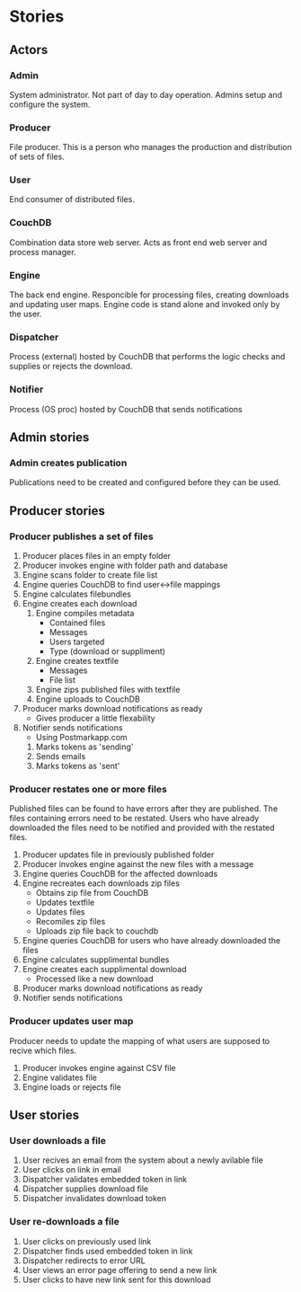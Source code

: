 # Stories

## Actors

### Admin
System administrator. Not part of day to day operation. Admins setup and configure the system.

### Producer
File producer. This is a person who manages the production and distribution of sets of files.

### User
End consumer of distributed files.

### CouchDB
Combination data store web server. Acts as front end web server and process manager.

### Engine
The back end engine. Responcible for processing files, creating downloads and updating user maps. Engine code is stand alone and invoked only by the user.

### Dispatcher
Process (external) hosted by CouchDB that performs the logic checks and supplies or rejects the download.

### Notifier
Process (OS proc) hosted by CouchDB that sends notifications

## Admin stories

### Admin creates publication
Publications need to be created and configured before they can be used.

## Producer stories

### Producer publishes a set of files

1. Producer places files in an empty folder
1. Producer invokes engine with folder path and database
1. Engine scans folder to create file list
1. Engine queries CouchDB to find user<->file mappings
1. Engine calculates filebundles
1. Engine creates each download
    1. Engine compiles metadata
        - Contained files
        - Messages
        - Users targeted
        - Type (download or suppliment)
    1. Engine creates textfile
        - Messages
        - File list
    1. Engine zips published files with textfile
    1. Engine uploads to CouchDB
1. Producer marks download notifications as ready
    - Gives producer a little flexability
1. Notifier sends notifications
    - Using Postmarkapp.com
    1. Marks tokens as 'sending'
    1. Sends emails
    1. Marks tokens as 'sent'

### Producer restates one or more files
Published files can be found to have errors after they are published. The files containing errors need to be restated. Users who have already downloaded the files need to be notified and provided with the restated files.

1. Producer updates file in previously published folder
1. Producer invokes engine against the new files with a message
1. Engine queries CouchDB for the affected downloads
1. Engine recreates each downloads zip files
    - Obtains zip file from CouchDB
    - Updates textfile
    - Updates files
    - Recomiles zip files
    - Uploads zip file back to couchdb
1. Engine queries CouchDB for users who have already downloaded the files
1. Engine calculates supplimental bundles
1. Engine creates each supplimental download
    - Processed like a new download
1. Producer marks download notifications as ready
1. Notifier sends notifications

### Producer updates user map
Producer needs to update the mapping of what users are supposed to recive which files.

1. Producer invokes engine against CSV file
1. Engine validates file
1. Engine loads or rejects file

## User stories

### User downloads a file

1. User recives an email from the system about a newly avilable file
1. User clicks on link in email
1. Dispatcher validates embedded token in link
1. Dispatcher supplies download file
1. Dispatcher invalidates download token

### User re-downloads a file

1. User clicks on previously used link
1. Dispatcher finds used embedded token in link
1. Dispatcher redirects to error URL
1. User views an error page offering to send a new link
1. User clicks to have new link sent for this download
